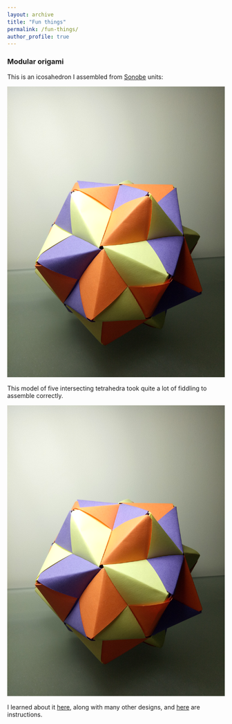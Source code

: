 ```yaml
---
layout: archive
title: "Fun things"
permalink: /fun-things/
author_profile: true
---
```


### Modular origami

This is an icosahedron I assembled from [Sonobe](https://en.wikipedia.org/wiki/Sonobe) units:

![A Sonobe icosahedron in three colours](/images/Sonobe-Icosahedron.jpg)

This model of five intersecting tetrahedra took quite a lot of fiddling to assemble correctly.

![A placeholder until I organise the actual image](/images/Sonobe-Icosahedron.jpg)

I learned about it [here](https://www.polypompholyx.com/2017/01/modularorigami/), along with many other designs, and [here](http://mars.wne.edu/~thull/fit.html) are instructions.

